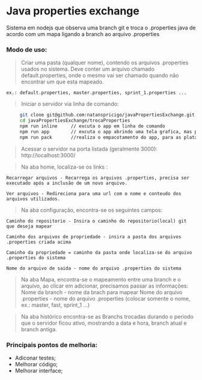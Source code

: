 # Java properties exchange
Sistema em nodejs que observa uma branch git e troca o .properties java de acordo com um mapa ligando a branch ao arquivo .properties


### Modo de uso: 

> Criar uma pasta (qualquer nome), contendo os arquivos .properties usados no sistema.
	Deve conter um arquivo chamado default.properties, onde o mesmo vai ser chamado quando não encontrar um que esta mapeado.

    ex.: default.properties, master.properties, sprint_1.properties ...

> Iniciar o servidor via linha de comando:

```bash
	 git clone git@github.com:natanspricigo/javaPropertiesExchange.git
	 cd javaPropertiesExchange/trocaProperties
	 npm run inline		// excuta o app em linha de comando
	 npm run app 		// excuta o app abrindo uma tela grafica, mas pode ser acessado de qualquer navegador
	 npm run pack 		//realiza o empacotamento do app, para as plataformas 'win32', 'win64' e 'osx64'
```
	

> Acessar o servidor na porta listada (geralmente 3000): http://localhost:3000/

> Na aba home, localiza-se os links : 
	
	Recarregar arquivos - Recarrega os arquivos .properties, precisa ser executado após a inclusão de um novo arquivo.

	Ver arquivos - Redireciona para uma url com o nome e conteudo dos arquivos utilizados.

> Na aba configuração, encontra-se os seguintes campos:
	
	Caminho do repositorio - Insira o caminho do repositorio(local) git que deseja mapear

	Caminho dos arquivos de propriedade - insira a pasta dos arquivos .properties criada acima

	Caminho da propriedade = caminho da pasta onde localiza-se do arquivo .properties do sistema

	Nome do arquivo de saida - nome do arquivo .properties do sistema

> Na aba Mapa, encontra-se o mapeamento entre uma branch e o arquivo, ao clicar em adicionar, precisamos passar as informações: 
	Nome da branch - nome da brach para mapear 
	Nome do arquivo .properties - nome do arquivo .properties (colocar somente o nome, ex.: master, fast, sprint_1 ...)

> Na aba histórico encontra-se as Branchs trocadas durando o periodo que o servidor ficou ativo, mostrando a data e hora, branch atual e branch antiga.


### Principais pontos de melhoria:
- Adiconar testes;
- Melhorar código;
- Melhorar interface;
